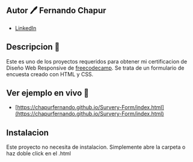 ## Autor 🖊 **Fernando Chapur**

- [LinkedIn](https://www.linkedin.com/in/chapurfernando/)

## Descripcion 👀

Este es uno de los proyectos requeridos para obtener mi certificacion de Diseño Web Responsive de [freecodecamp](https://www.freecodecamp.org/chapurfernando).
Se trata de un formulario de encuesta creado con HTML y CSS.

## Ver ejemplo en vivo 📌

- [https://chapurfernando.github.io/Survery-Form/index.html](https://chapurfernando.github.io/Survery-Form/index.html)

## Instalacion

Este proyecto no necesita de instalacion. Simplemente abre la carpeta o haz doble click en el .html
